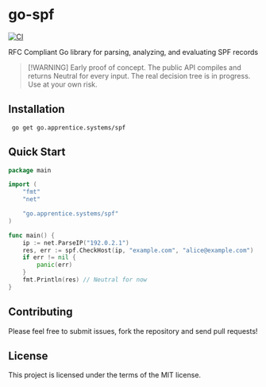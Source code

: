 # go-spf
[![CI](https://github.com/apprentice-system/go-spf/actions/workflows/go-test.yaml/badge.svg?branch=main)](https://github.com/apprentice-system/go-spf/actions/workflows/go-test.yaml)  


RFC Compliant Go library for parsing, analyzing, and evaluating SPF records
>  [!WARNING]
> Early proof of concept. The public API compiles and returns Neutral for every input. The real decision tree is in progress. Use at your own risk.


## Installation
```shell
 go get go.apprentice.systems/spf
```


## Quick Start
```go
package main

import (
    "fmt"
    "net"

    "go.apprentice.systems/spf"
)

func main() {
    ip := net.ParseIP("192.0.2.1")
    res, err := spf.CheckHost(ip, "example.com", "alice@example.com")
    if err != nil {
        panic(err)
    }
    fmt.Println(res) // Neutral for now
}
```


## Contributing
Please feel free to submit issues, fork the repository and send pull requests!


## License
This project is licensed under the terms of the MIT license.